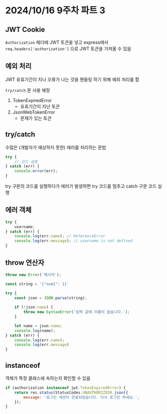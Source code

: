 # 2024/10/16 9주차 파트 3

## JWT Cookie

`Authorization` 헤더에 JWT 토큰을 넣고 express에서 `req.headers['authorization']` 으로 JWT 토큰을 가져올 수 있음

## 예외 처리

JWT 유효기간이 지나 오류가 나는 것을 핸들링 하기 위해 예외 처리를 함

`try/catch` 문 사용 예정

1. TokenExpiredError
    - 유효기간이 지난 토큰
1. JsonWebTokenError
    - 문제가 있는 토큰

## try/catch

수많은 (개발자가 예상하지 못한) 에러를 처리하는 문법

```js
try {
    // 코드 실행
} catch (err) {
    console.error(err);
}
```

try 구문의 코드를 실행하다가 에러가 발생하면 try 코드를 멈추고 catch 구문 코드 실행

## 에러 객체

```js
try {
    username;
} catch (err) {
    console.log(err.name); // ReferenceError
    console.log(err.message); // username is not defined
}
```

## throw 연산자

```js
throw new Error('메시지');
```

```js
const string = '{"num1": 1}'

try {
    const json = JSON.parse(string);
    
    if (!json.name) {
        throw new SyntaxError('입력 값에 이름이 없습니다.');
    }

    let name = json.name;
    console.log(name);
} catch (err) {
    console.log(err.name);
    console.log(err.message)
}
```

## instanceof

객체가 특정 클래스에 속하는지 확인할 수 있음

```js
if (authorization instanceof jwt.TokenExpiredError) {
    return res.status(StatusCodes.UNAUTHORIZED).json({
        message: '로그인 세션이 만료되었습니다. 다시 로그인 하세요.',
    });
}
```
